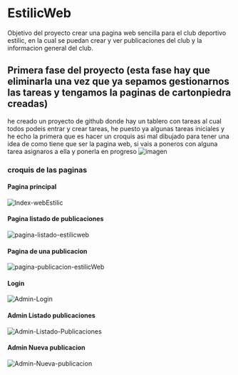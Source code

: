 # EstilicWeb

Objetivo del proyecto crear una pagina web sencilla para el club deportivo estilic, en la cual se puedan crear y ver publicaciones del club y la informacion general del club.


## Primera fase del proyecto (esta fase hay que eliminarla una vez que ya sepamos gestionarnos las tareas y tengamos la paginas de cartonpiedra creadas)
he creado un proyecto de github donde hay un tablero con tareas al cual todos podeis entrar y crear tareas, he puesto ya algunas tareas iniciales y he echo la primera que es hacer un croquis asi mal dibujado para tener una idea de como tiene que ser la pagina web, si vais a poneros con alguna tarea asignaros a ella y ponerla en progreso 
![imagen](https://user-images.githubusercontent.com/22495640/202928536-5365907b-c3ba-4610-8741-755399be56cb.png)


  ### croquis de las paginas
  #### Pagina principal
  ![Index-webEstilic](https://user-images.githubusercontent.com/22495640/202928658-a1e8e833-eecf-4245-8acd-44f980af0744.png)
  #### Pagina listado de publicaciones
  ![pagina-listado-estilicweb](https://user-images.githubusercontent.com/22495640/202928670-88f5ac4c-e767-4e6d-9222-72142a00a89d.png)
  #### Pagina de una publicacion
  ![pagina-publicacion-estilicWeb](https://user-images.githubusercontent.com/22495640/202928677-43c2b366-b71e-4c14-be3d-86c7d5ece033.png)
  #### Login
  ![Admin-Login](https://user-images.githubusercontent.com/22495640/202928683-964ceb01-96de-46b9-9468-b4a83364ae29.png)
  #### Admin Listado publicaciones
  ![Admin-Listado-Publicaciones](https://user-images.githubusercontent.com/22495640/202928684-3b81ab40-c3b7-406b-947c-a5d7b75bbbe9.png)
  #### Admin Nueva publicacion
  ![Admin-Nueva-publicacion](https://user-images.githubusercontent.com/22495640/202929359-8a954646-15f5-4972-ad20-871f86a5cd39.png)
